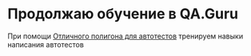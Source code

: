 <h1>Продолжаю обучение в QA.Guru</h1>

<p>При помощи <a href="https://demoqa.com/">Отличного полигона для автотестов</a> тренируем навыки написания автотестов<p>
